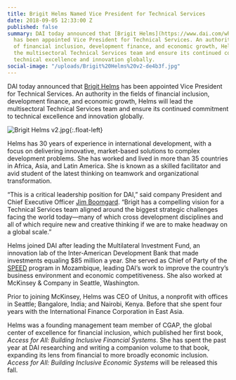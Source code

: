 ```yaml
---
title: Brigit Helms Named Vice President for Technical Services
date: 2018-09-05 12:33:00 Z
published: false
summary: DAI today announced that [Brigit Helms](https://www.dai.com/who-we-are/our-team/brigit-helms)
  has been appointed Vice President for Technical Services. An authority in the fields
  of financial inclusion, development finance, and economic growth, Helms will lead
  the multisectoral Technical Services team and ensure its continued commitment to
  technical excellence and innovation globally.
social-image: "/uploads/Brigit%20Helms%20v2-de4b3f.jpg"
---
```


DAI today announced that [Brigit Helms](https://www.dai.com/who-we-are/our-team/brigit-helms) has been appointed Vice President for Technical Services. An authority in the fields of financial inclusion, development finance, and economic growth, Helms will lead the multisectoral Technical Services team and ensure its continued commitment to technical excellence and innovation globally.

<!--more-->

![Brigit Helms v2.jpg](/uploads/Brigit%20Helms%20v2.jpg){:.float-left}

Helms has 30 years of experience in international development, with a focus on delivering innovative, market-based solutions to complex development problems. She has worked and lived in more than 35 countries in Africa, Asia, and Latin America. She is known as a skilled facilitator and avid student of the latest thinking on teamwork and organizational transformation.

“This is a critical leadership position for DAI,” said company President and Chief Executive Officer [Jim Boomgard](https://www.dai.com/who-we-are/board/james-boomgard). “Brigit has a compelling vision for a Technical Services team aligned around the biggest strategic challenges facing the world today—many of which cross development disciplines and all of which require new and creative thinking if we are to make headway on a global scale.”

Helms joined DAI after leading the Multilateral Investment Fund, an innovation lab of the Inter-American Development Bank that made investments equaling $85 million a year. She served as Chief of Party of the [SPEED](https://www.dai.com/our-work/projects/mozambique-support-program-economic-and-enterprise-development-speed) program in Mozambique, leading DAI’s work to improve the country’s business environment and economic competitiveness. She also worked at McKinsey & Company in Seattle, Washington.

Prior to joining McKinsey, Helms was CEO of Unitus, a nonprofit with offices in Seattle; Bangalore, India; and Nairobi, Kenya. Before that she spent four years with the International Finance Corporation in East Asia. 

Helms was a founding management team member of CGAP, the global center of excellence for financial inclusion, which published her first book, *Access for All: Building Inclusive Financial Systems*. She has spent the past year at DAI researching and writing a companion volume to that book, expanding its lens from financial to more broadly economic inclusion. *Access for All: Building Inclusive Economic Systems* will be released this fall.